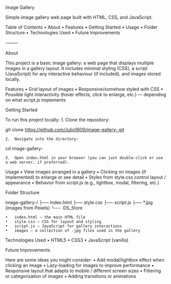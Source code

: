 Image Gallery

Simple image gallery web page built with HTML, CSS, and JavaScript.

Table of Contents
	•	About
	•	Features
	•	Getting Started
	•	Usage
	•	Folder Structure
	•	Technologies Used
	•	Future Improvements
	

⸻

About

This project is a basic image gallery: a web page that displays multiple images in a gallery layout. It includes minimal styling (CSS), a script (JavaScript) for any interactive behaviour (if included), and images stored locally.

Features
	•	Grid layout of images
	•	Responsive/somehow styled with CSS
	•	Possible light interactivity (hover effects, click to enlarge, etc.) — depending on what script.js implements

Getting Started

To run this project locally:
	1.	Clone the repository:

git clone https://github.com/Julio1609/image-gallery-.git


	2.	Navigate into the directory:

cd image-gallery-


	3.	Open index.html in your browser (you can just double-click or use a web server, if preferred).

Usage
	•	View images arranged in a gallery
	•	Clicking on images (if implemented) to enlarge or see detail
	•	Styles from style.css control layout / appearance
	•	Behavior from script.js (e.g., lightbox, modal, filtering, etc.)

Folder Structure

image-gallery-/
├── index.html
├── style.css
├── script.js
├── *.jpg (images from Pexels)
└── .DS_Store

	•	index.html – the main HTML file
	•	style.css – CSS for layout and styling
	•	script.js – JavaScript for gallery interactions
	•	images – a collection of .jpg files used in the gallery

Technologies Used
	•	HTML5
	•	CSS3
	•	JavaScript (vanilla)

Future Improvements

Here are some ideas you might consider:
	•	Add modal/lightbox effect when clicking an image
	•	Lazy-loading for images to improve performance
	•	Responsive layout that adapts to mobile / different screen sizes
	•	Filtering or categorisation of images
	•	Adding transitions or animations

